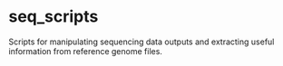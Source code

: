 # seq_scripts

Scripts for manipulating sequencing data outputs and extracting useful information from reference genome files.
